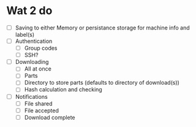 # Wat 2 do

- [ ] Saving to either Memory or persistance storage for machine info and label(s)
- [ ] Authentication
    - [ ] Group codes
    - [ ] SSH?
- [ ] Downloading
    - [ ] All at once
    - [ ] Parts
    - [ ] Directory to store parts (defaults to directory of download(s))
    - [ ] Hash calculation and checking
- [ ] Notifications
    - [ ] File shared
    - [ ] File accepted
    - [ ] Download complete
